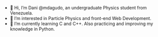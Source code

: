 - 👋 Hi, I’m Dani @mdagudo, an undergraduate Physics student from Venezuela. 
- 👀 I’m interested in Particle Physics and front-end Web Development.
- 🌱 I’m currently learning C and C++. Also practicing and improving my knowledge in Python. 

<!---
mdagudo/mdagudo is a ✨ special ✨ repository because its `README.md` (this file) appears on your GitHub profile.
You can click the Preview link to take a look at your changes.
--->
